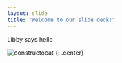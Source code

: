 ```yaml
---
layout: slide
title: "Welcome to our slide deck!"
---
```


Libby says hello

![constructocat](https://octodex.github.com/images/constructocat2.jpg)
{: .center}
